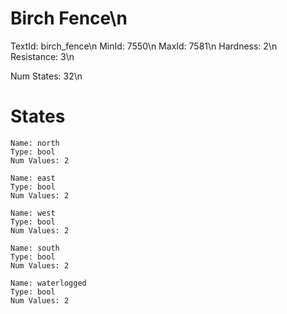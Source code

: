 # Birch Fence\n
TextId: birch_fence\n
MinId: 7550\n
MaxId: 7581\n
Hardness: 2\n
Resistance: 3\n

Num States: 32\n
# States
```
Name: north
Type: bool
Num Values: 2

Name: east
Type: bool
Num Values: 2

Name: west
Type: bool
Num Values: 2

Name: south
Type: bool
Num Values: 2

Name: waterlogged
Type: bool
Num Values: 2
```